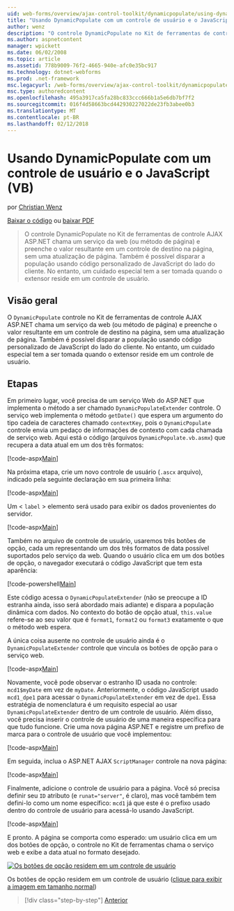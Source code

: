 ```yaml
---
uid: web-forms/overview/ajax-control-toolkit/dynamicpopulate/using-dynamicpopulate-with-a-user-control-and-javascript-vb
title: "Usando DynamicPopulate com um controle de usuário e o JavaScript (VB) | Microsoft Docs"
author: wenz
description: "O controle DynamicPopulate no Kit de ferramentas de controle AJAX ASP.NET chama um serviço da web (ou método de página) e preenche o valor resultante em um controle de destino em t..."
ms.author: aspnetcontent
manager: wpickett
ms.date: 06/02/2008
ms.topic: article
ms.assetid: 778b9009-76f2-4665-940e-afc0e35bc917
ms.technology: dotnet-webforms
ms.prod: .net-framework
msc.legacyurl: /web-forms/overview/ajax-control-toolkit/dynamicpopulate/using-dynamicpopulate-with-a-user-control-and-javascript-vb
msc.type: authoredcontent
ms.openlocfilehash: 495a3917ca5fa28bc833ccc666b1a5e6db7bf7f2
ms.sourcegitcommit: 016f4d58663bcd442930227022de23fb3abee0b3
ms.translationtype: MT
ms.contentlocale: pt-BR
ms.lasthandoff: 02/12/2018
---
```

<a name="using-dynamicpopulate-with-a-user-control-and-javascript-vb"></a>Usando DynamicPopulate com um controle de usuário e o JavaScript (VB)
====================
por [Christian Wenz](https://github.com/wenz)

[Baixar o código](http://download.microsoft.com/download/d/8/f/d8f2f6f9-1b7c-46ad-9252-e1fc81bdea3e/dynamicpopulate2.vb.zip) ou [baixar PDF](http://download.microsoft.com/download/b/6/a/b6ae89ee-df69-4c87-9bfb-ad1eb2b23373/dynamicpopulate2VB.pdf)

> O controle DynamicPopulate no Kit de ferramentas de controle AJAX ASP.NET chama um serviço da web (ou método de página) e preenche o valor resultante em um controle de destino na página, sem uma atualização de página. Também é possível disparar a população usando código personalizado de JavaScript do lado do cliente. No entanto, um cuidado especial tem a ser tomada quando o extensor reside em um controle de usuário.


## <a name="overview"></a>Visão geral

O `DynamicPopulate` controle no Kit de ferramentas de controle AJAX ASP.NET chama um serviço da web (ou método de página) e preenche o valor resultante em um controle de destino na página, sem uma atualização de página. Também é possível disparar a população usando código personalizado de JavaScript do lado do cliente. No entanto, um cuidado especial tem a ser tomada quando o extensor reside em um controle de usuário.

## <a name="steps"></a>Etapas

Em primeiro lugar, você precisa de um serviço Web do ASP.NET que implementa o método a ser chamado `DynamicPopulateExtender` controle. O serviço web implementa o método `getDate()` que espera um argumento do tipo cadeia de caracteres chamado `contextKey`, pois o `DynamicPopulate` controle envia um pedaço de informações de contexto com cada chamada de serviço web. Aqui está o código (arquivos `DynamicPopulate.vb.asmx`) que recupera a data atual em um dos três formatos:

[!code-aspx[Main](using-dynamicpopulate-with-a-user-control-and-javascript-vb/samples/sample1.aspx)]

Na próxima etapa, crie um novo controle de usuário (`.ascx` arquivo), indicado pela seguinte declaração em sua primeira linha:

[!code-aspx[Main](using-dynamicpopulate-with-a-user-control-and-javascript-vb/samples/sample2.aspx)]

Um &lt; `label` &gt; elemento será usado para exibir os dados provenientes do servidor.

[!code-aspx[Main](using-dynamicpopulate-with-a-user-control-and-javascript-vb/samples/sample3.aspx)]

Também no arquivo de controle de usuário, usaremos três botões de opção, cada um representando um dos três formatos de data possível suportados pelo serviço da web. Quando o usuário clica em um dos botões de opção, o navegador executará o código JavaScript que tem esta aparência:

[!code-powershell[Main](using-dynamicpopulate-with-a-user-control-and-javascript-vb/samples/sample4.ps1)]

Este código acessa o `DynamicPopulateExtender` (não se preocupe a ID estranha ainda, isso será abordado mais adiante) e dispara a população dinâmica com dados. No contexto do botão de opção atual, `this.value` refere-se ao seu valor que é `format1`, `format2` ou `format3` exatamente o que o método web espera.

A única coisa ausente no controle de usuário ainda é o `DynamicPopulateExtender` controle que vincula os botões de opção para o serviço web.

[!code-aspx[Main](using-dynamicpopulate-with-a-user-control-and-javascript-vb/samples/sample5.aspx)]

Novamente, você pode observar o estranho ID usada no controle: `mcd1$myDate` em vez de `myDate`. Anteriormente, o código JavaScript usado `mcd1_dpe1` para acessar o `DynamicPopulateExtender` em vez de `dpe1`. Essa estratégia de nomenclatura é um requisito especial ao usar `DynamicPopulateExtender` dentro de um controle de usuário. Além disso, você precisa inserir o controle de usuário de uma maneira específica para que tudo funcione. Crie uma nova página ASP.NET e registre um prefixo de marca para o controle de usuário que você implementou:

[!code-aspx[Main](using-dynamicpopulate-with-a-user-control-and-javascript-vb/samples/sample6.aspx)]

Em seguida, inclua o ASP.NET AJAX `ScriptManager` controle na nova página:

[!code-aspx[Main](using-dynamicpopulate-with-a-user-control-and-javascript-vb/samples/sample7.aspx)]

Finalmente, adicione o controle de usuário para a página. Você só precisa definir seu `ID` atributo (e `runat="server"`, é claro), mas você também tem defini-lo como um nome específico: `mcd1` já que este é o prefixo usado dentro do controle de usuário para acessá-lo usando JavaScript.

[!code-aspx[Main](using-dynamicpopulate-with-a-user-control-and-javascript-vb/samples/sample8.aspx)]

E pronto. A página se comporta como esperado: um usuário clica em um dos botões de opção, o controle no Kit de ferramentas chama o serviço web e exibe a data atual no formato desejado.


[![Os botões de opção residem em um controle de usuário](using-dynamicpopulate-with-a-user-control-and-javascript-vb/_static/image2.png)](using-dynamicpopulate-with-a-user-control-and-javascript-vb/_static/image1.png)

Os botões de opção residem em um controle de usuário ([clique para exibir a imagem em tamanho normal](using-dynamicpopulate-with-a-user-control-and-javascript-vb/_static/image3.png))

>[!div class="step-by-step"]
[Anterior](dynamically-populating-a-control-using-javascript-code-vb.md)
